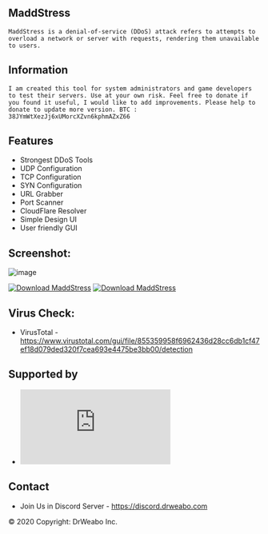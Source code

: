 ## MaddStress

``
MaddStress is a denial-of-service (DDoS) attack refers to attempts to overload a network or server with requests, rendering them unavailable to users.
``

## Information

``
I am created this tool for system administrators and game developers to test their servers. Use at your own risk.
Feel free to donate if you found it useful, I would like to add improvements. Please help to donate to update more version.
BTC : 38JYmWtXezJj6xUMorcXZvn6kphmAZxZ66
``

## Features
- Strongest DDoS Tools
- UDP Configuration
- TCP Configuration
- SYN Configuration
- URL Grabber
- Port Scanner
- CloudFlare Resolver
- Simple Design UI
- User friendly GUI


## Screenshot:

![image](https://a.fsdn.com/con/app/proj/maddstress/screenshots/Untitled.png/max/max/1)

[![Download MaddStress](https://a.fsdn.com/con/app/sf-download-button)](https://sourceforge.net/projects/maddstress/files/latest/download) [![Download MaddStress](https://img.shields.io/sourceforge/dm/maddstress.svg)](https://sourceforge.net/projects/maddstress/files/latest/download)


## Virus Check: 
- VirusTotal - https://www.virustotal.com/gui/file/855359958f6962436d28cc6db1cf47ef18d079ded320f7cea693e4475be3bb00/detection


## Supported by
- [![Download MaddStress](https://sourceforge.net/sflogo.php?type=13&group_id=3220675)](https://sourceforge.net/p/maddstress/)


## Contact
- Join Us in Discord Server - https://discord.drweabo.com

© 2020 Copyright: DrWeabo Inc.
